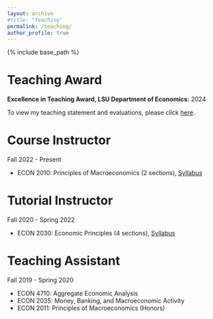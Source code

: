 ```yaml
---
layout: archive
#title: "Teaching"
permalink: /teaching/
author_profile: true
---
```


{% include base_path %}

Teaching Award
=====
**Excellence in Teaching Award, LSU Department of Economics:** 2024

To view my teaching statement and evaluations, please click [here](/files/Murad_Zeynalli_Teaching_Statement.pdf).

Course Instructor
=====
Fall 2022 - Present 
* ECON 2010: Principles of Macroeconomics (2 sections), [Syllabus](/files/ECON2010_Spring2025_Syllabus_MZ.pdf)

Tutorial Instructor
=====
Fall 2020 - Spring 2022
* ECON 2030: Economic Principles (4 sections), [Syllabus](/files/ECON2030_Spring2022_Syllabus.pdf)

Teaching Assistant
=====
Fall 2019 - Spring 2020
* ECON 4710: Aggregate Economic Analysis 
* ECON 2035: Money, Banking, and Macroeconomic Activity 
* ECON 2011: Principles of Macroeconomics (Honors) 